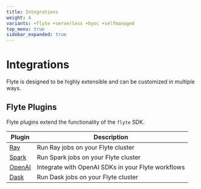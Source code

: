 ```yaml
---
title: Integrations
weight: 4
variants: +flyte +serverless +byoc +selfmanaged
top_menu: true
sidebar_expanded: true
---
```


# Integrations

Flyte is designed to be highly extensible and can be customized
in multiple ways.

## Flyte Plugins

Flyte plugins extend the functionality of the `flyte` SDK.

| Plugin | Description |
| ------ | ----------- |
| [Ray](./flyte-plugins/ray) | Run Ray jobs on your Flyte cluster |
| [Spark](./flyte-plugins/spark) | Run Spark jobs on your Flyte cluster |
| [OpenAI](./flyte-plugins/openai) | Integrate with OpenAI SDKs in your Flyte workflows |
| [Dask](./flyte-plugins/dask) | Run Dask jobs on your Flyte cluster |